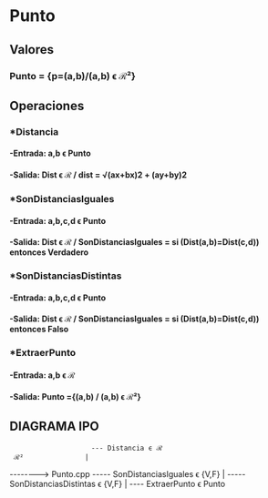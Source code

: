 # Punto

## Valores
### Punto = {p=(a,b)/(a,b) ϵ ℛ²}

## Operaciones
### *Distancia
#### -Entrada: a,b ϵ Punto
#### -Salida: Dist ϵ ℛ / dist = √(ax+bx)2 + (ay+by)2
 
### *SonDistanciasIguales
#### -Entrada: a,b,c,d ϵ Punto
#### -Salida: Dist ϵ ℛ / SonDistanciasIguales = si (Dist(a,b)=Dist(c,d)) entonces Verdadero

### *SonDistanciasDistintas
#### -Entrada: a,b,c,d ϵ Punto
#### -Salida: Dist ϵ ℛ / SonDistanciasIguales = si (Dist(a,b)=Dist(c,d)) entonces Falso

### *ExtraerPunto
#### -Entrada: a,b ϵ ℛ
#### -Salida: Punto ={(a,b) / (a,b) ϵ ℛ²}

## DIAGRAMA IPO

                        --- Distancia ϵ ℛ
     ℛ²               |
 --------> Punto.cpp  ----- SonDistanciasIguales ϵ {V,F}
		       |
			----- SonDistanciasDistintas ϵ {V,F}
		       |
                       ---- ExtraerPunto ϵ Punto		  
